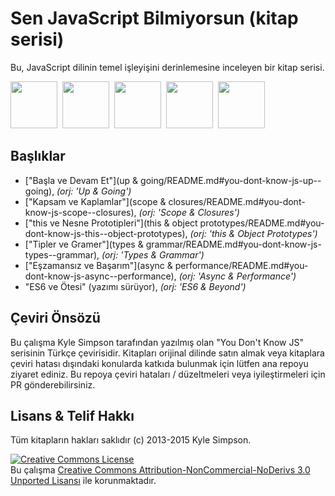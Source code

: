 # Sen JavaScript Bilmiyorsun (kitap serisi)

Bu, JavaScript dilinin temel işleyişini derinlemesine inceleyen bir kitap serisi.

<a href="up & going/README.md"><img src="up %26 going/cover.jpg" width="75"></a>&nbsp;
<a href="scope & closures/README.md"><img src="scope %26 closures/cover.jpg" width="75"></a>&nbsp;
<a href="this & object prototypes/README.md"><img src="this %26 object prototypes/cover.jpg" width="75"></a>&nbsp;
<a href="types & grammar/README.md"><img src="types %26 grammar/cover.jpg" width="75"></a>&nbsp;
<a href="async & performance/README.md"><img src="async %26 performance/cover.jpg" width="75"></a>&nbsp;

## Başlıklar

* ["Başla ve Devam Et"](up & going/README.md#you-dont-know-js-up--going), *(orj: 'Up & Going')*
* ["Kapsam ve Kaplamlar"](scope & closures/README.md#you-dont-know-js-scope--closures), *(orj: 'Scope & Closures')*
* ["this ve Nesne Prototipleri"](this & object prototypes/README.md#you-dont-know-js-this--object-prototypes), *(orj: 'this & Object Prototypes')*
* ["Tipler ve Gramer"](types & grammar/README.md#you-dont-know-js-types--grammar), *(orj: 'Types & Grammar')*
* ["Eşzamansız ve Başarım"](async & performance/README.md#you-dont-know-js-async--performance), *(orj: 'Async & Performance')*
* "ES6 ve Ötesi" (yazımı sürüyor), *(orj: 'ES6 & Beyond')* 

## Çeviri Önsözü

Bu çalışma Kyle Simpson tarafından yazılmış olan "You Don't Know JS" serisinin Türkçe çevirisidir. Kitapları orijinal dilinde satın almak veya kitaplara çeviri hatası dışındaki konularda katkıda bulunmak için lütfen ana repoyu ziyaret ediniz. Bu repoya çeviri hataları / düzeltmeleri veya iyileştirmeleri için PR gönderebilirsiniz. 

## Lisans & Telif Hakkı

Tüm kitapların hakları saklıdır (c) 2013-2015 Kyle Simpson.

<a rel="license" href="http://creativecommons.org/licenses/by-nc-nd/3.0/"><img alt="Creative Commons License" style="border-width:0" src="https://i.creativecommons.org/l/by-nc-nd/3.0/88x31.png" /></a><br />Bu çalışma <a rel="license" href="http://creativecommons.org/licenses/by-nc-nd/3.0/">Creative Commons Attribution-NonCommercial-NoDerivs 3.0 Unported Lisansı</a> ile korunmaktadır.

